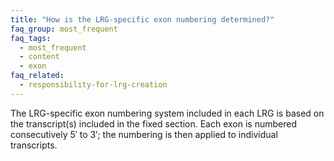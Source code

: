```yaml
---
title: "How is the LRG-specific exon numbering determined?"
faq_group: most_frequent
faq_tags:
  - most_frequent
  - content
  - exon
faq_related:
  - responsibility-for-lrg-creation
---
```


The LRG-specific exon numbering system included in each LRG is based on the transcript(s) included in the fixed section. Each exon is numbered consecutively 5′ to 3′; the numbering is then applied to individual transcripts.

